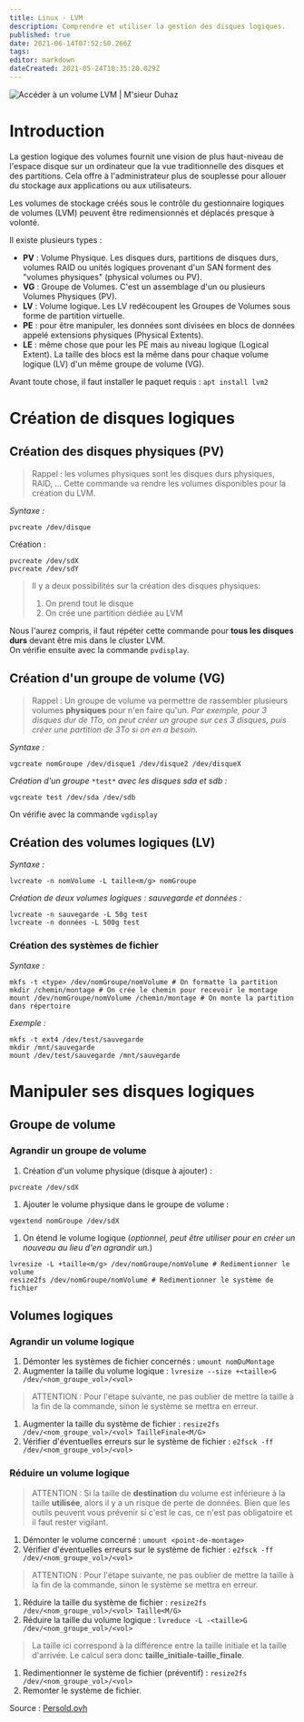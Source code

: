 ```yaml
---
title: Linux - LVM
description: Comprendre et utiliser la gestion des disques logiques.
published: true
date: 2021-06-14T07:52:50.266Z
tags: 
editor: markdown
dateCreated: 2021-05-24T10:35:20.029Z
---
```


![Accéder à un volume LVM | M'sieur Duhaz](https://data.duhaz.fr/media/uploads/sshot4d33ca58bce04.png)

# Introduction

La gestion logique des volumes fournit une vision de plus haut-niveau de l'espace disque sur un ordinateur que la vue traditionnelle des disques et des partitions. Cela offre à l'administrateur plus de souplesse pour allouer du stockage aux applications ou aux utilisateurs.

Les volumes de stockage créés sous le contrôle du gestionnaire logiques de volumes (LVM) peuvent être redimensionnés et déplacés presque à volonté.

Il existe plusieurs types :

-   **PV** : Volume Physique. Les disques durs, partitions de disques durs, volumes RAID ou unités logiques provenant d'un SAN forment des "volumes physiques" (physical volumes ou PV).
-   **VG** : Groupe de Volumes. C'est un assemblage d'un ou plusieurs Volumes Physiques (PV).
-   **LV** : Volume logique. Les LV redécoupent les Groupes de Volumes sous forme de partition virtuelle.
-   **PE** : pour être manipuler, les données sont divisées en blocs de données appelé extensions physiques (Physical Extents).
-   **LE** : même chose que pour les PE mais au niveau logique (Logical Extent). La taille des blocs est la même dans pour chaque volume logique (LV) d'un même groupe de volume (VG).

Avant toute chose, il faut installer le paquet requis : `apt install lvm2`

# Création de disques logiques

## Création des disques physiques (PV)

> Rappel : les volumes physiques sont les disques durs physiques, RAID, ... Cette commande va rendre les volumes disponibles pour la création du LVM.

*Syntaxe :*

```plaintext
pvcreate /dev/disque
```

Création :

```plaintext
pvcreate /dev/sdX
pvcreate /dev/sdY
```

> Il y a deux possibilités sur la création des disques physiques:
> 
> 1.  On prend tout le disque
> 2.  On crée une partition dédiée au LVM

Nous l'aurez compris, il faut répéter cette commande pour **tous les disques durs** devant être mis dans le cluster LVM.  
On vérifie ensuite avec la commande `pvdisplay`.

## Création d'un groupe de volume (VG)

> Rappel : Un groupe de volume va permettre de rassembler plusieurs volumes **physiques** pour n'en faire qu'un. *Par exemple, pour 3 disques dur de 1To, on peut créer un groupe sur ces 3 disques, puis créer une partition de 3To si on en a besoin.*

*Syntaxe :*

```plaintext
vgcreate nomGroupe /dev/disque1 /dev/disque2 /dev/disqueX
```

*Création d'un groupe* `*test*` *avec les disques sda et sdb :*

```plaintext
vgcreate test /dev/sda /dev/sdb
```

On vérifie avec la commande `vgdisplay`

## Création des volumes logiques (LV)

*Syntaxe :*

```plaintext
lvcreate -n nomVolume -L taille<m/g> nomGroupe
```

*Création de deux volumes logiques : sauvegarde et données :*

```plaintext
lvcreate -n sauvegarde -L 50g test
lvcreate -n données -L 500g test
```

### Création des systèmes de fichier

*Syntaxe :*

```plaintext
mkfs -t <type> /dev/nomGroupe/nomVolume # On formatte la partition
mkdir /chemin/montage # On crée le chemin pour recevoir le montage
mount /dev/nomGroupe/nomVolume /chemin/montage # On monte la partition dans répertoire
```

*Exemple :*

```plaintext
mkfs -t ext4 /dev/test/sauvegarde
mkdir /mnt/sauvegarde
mount /dev/test/sauvegarde /mnt/sauvegarde
```

# Manipuler ses disques logiques

## Groupe de volume

### Agrandir un groupe de volume

1.  Création d'un volume physique (disque à ajouter) :

```plaintext
pvcreate /dev/sdX
```

1.  Ajouter le volume physique dans le groupe de volume :

```plaintext
vgextend nomGroupe /dev/sdX
```

1.  On étend le volume logique (*optionnel, peut être utiliser pour en créer un nouveau au lieu d'en agrandir un.*)

```plaintext
lvresize -L +taille<m/g> /dev/nomGroupe/nomVolume # Redimentionner le volume
resize2fs /dev/nomGroupe/nomVolume # Redimentionner le système de fichier
```

## Volumes logiques

### Agrandir un volume logique

1.  Démonter les systèmes de fichier concernés : `umount nomDuMontage`
2.  Augmenter la taille du volume logique : `lvresize --size +<taille>G /dev/<nom_groupe_vol>/<vol>`

> ATTENTION : Pour l'étape suivante, ne pas oublier de mettre la taille à la fin de la commande, sinon le système se mettra en erreur.

1.  Augmenter la taille du système de fichier : `resize2fs /dev/<nom_groupe_vol>/<vol> TailleFinale<M/G>`
2.  Vérifier d'éventuelles erreurs sur le système de fichier : `e2fsck -ff /dev/<nom_groupe_vol>/<vol>`

### Réduire un volume logique

> ATTENTION : Si la taille de **destination** du volume est inférieure à la taille **utilisée**, alors il y a un risque de perte de données. Bien que les outils peuvent vous prévenir si c'est le cas, ce n'est pas obligatoire et il faut rester vigilant.

1.  Démonter le volume concerné : `umount <point-de-montage>`
2.  Vérifier d'éventuelles erreurs sur le système de fichier : `e2fsck -ff /dev/<nom_groupe_vol>/<vol>`

> ATTENTION : Pour l'étape suivante, ne pas oublier de mettre la taille à la fin de la commande, sinon le système se mettra en erreur.

1.  Réduire la taille du système de fichier : `resize2fs /dev/<nom_groupe_vol>/<vol> Taille<M/G>`
2.  Réduire la taille du volume logique : `lvreduce -L -<taille>G /dev/<nom_groupe_vol>/<vol>`

> La taille ici correspond à la différence entre la taille initiale et la taille d'arrivée. Le calcul sera donc **taille\_initiale-taille\_finale**.

1.  Redimentionner le système de fichier (préventif) : `resize2fs /dev/<nom_groupe_vol>/<vol>`
2.  Remonter le système de fichier.

Source : [Persold.ovh](https://wiki.persold.ovh)